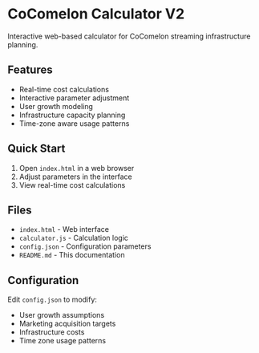 # CoComelon Calculator V2

Interactive web-based calculator for CoComelon streaming infrastructure planning.

## Features

- Real-time cost calculations
- Interactive parameter adjustment
- User growth modeling
- Infrastructure capacity planning
- Time-zone aware usage patterns

## Quick Start

1. Open `index.html` in a web browser
2. Adjust parameters in the interface
3. View real-time cost calculations

## Files

- `index.html` - Web interface
- `calculator.js` - Calculation logic
- `config.json` - Configuration parameters
- `README.md` - This documentation

## Configuration

Edit `config.json` to modify:
- User growth assumptions
- Marketing acquisition targets
- Infrastructure costs
- Time zone usage patterns